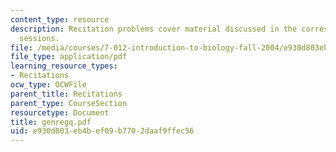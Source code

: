 ```yaml
---
content_type: resource
description: Recitation problems cover material discussed in the corresponding lecture
  sessions.
file: /media/courses/7-012-introduction-to-biology-fall-2004/e930d803eb4bef09b7702daaf9ffec56_genregq.pdf
file_type: application/pdf
learning_resource_types:
- Recitations
ocw_type: OCWFile
parent_title: Recitations
parent_type: CourseSection
resourcetype: Document
title: genregq.pdf
uid: e930d803-eb4b-ef09-b770-2daaf9ffec56
---
```

